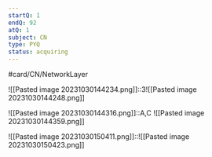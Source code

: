 ```yaml
---
startQ: 1
endQ: 92
atQ: 1
subject: CN
type: PYQ
status: acquiring
---
```

#card/CN/NetworkLayer

![[Pasted image 20231030144234.png]]::3![[Pasted image 20231030144248.png]]

![[Pasted image 20231030144316.png]]::A,C ![[Pasted image 20231030144359.png]]

![[Pasted image 20231030150411.png]]::![[Pasted image 20231030150423.png]]
